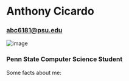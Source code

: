 # Anthony Cicardo 
### abc6181@psu.edu #
![image](https://user-images.githubusercontent.com/69987069/158298316-5c0d871b-e1c6-4b54-816b-9d8bd0fccbbf.png)

### Penn State Computer Science Student ### 

Some facts about me: 







